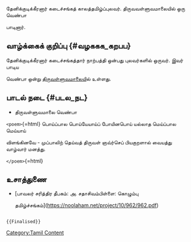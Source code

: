 தேனிக்குடிக்கீரனார் கடைச்சங்கத் காலத்தமிழ்ப்புலவர். திருவவள்ளுவமாலையில் ஒரு வெண்பா
பாடினார்.

## வாழ்க்கைக் குறிப்பு {#வழககக_கறபப}

தேனிக்குடிக்கீரனார் கடைச்சங்கத்தார் நாற்பத்தி ஒன்பது புலவர்களில் ஒருவர். இவர் பாடிய
வெண்பா ஒன்று [திருவள்ளுவமாலைய](திருவள்ளுவமாலை "wikilink")ில் உள்ளது.

## பாடல் நடை {#படல_நட}

-   திருவள்ளுவமாலை வெண்பா

`<poem>`{=html} பொய்ப்பால பொய்யேயாய்ப் போயினபொய் யல்லாத மெய்ப்பால மெய்யாய்
விளங்கினவே - முப்பாலிற் தெய்வத் திருவள் ஞவ்ர்செப் பியகுறளால் வையத்து வாழ்வார் மனத்து.
`</poem>`{=html}

## உசாத்துணை

-   [பாவலர் சரித்திர தீபகம்: அ. சதாசிவம்பிள்ளை: கொழும்பு
    தமிழ்ச்சங்கம்](https://noolaham.net/project/10/962/962.pdf)

```{=mediawiki}
{{Finalised}}
```
[Category:Tamil Content](Category:Tamil_Content "wikilink")
